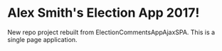 Alex Smith's Election App 2017!
==============

New repo project rebuilt from ElectionCommentsAppAjaxSPA. This is a single page application. 